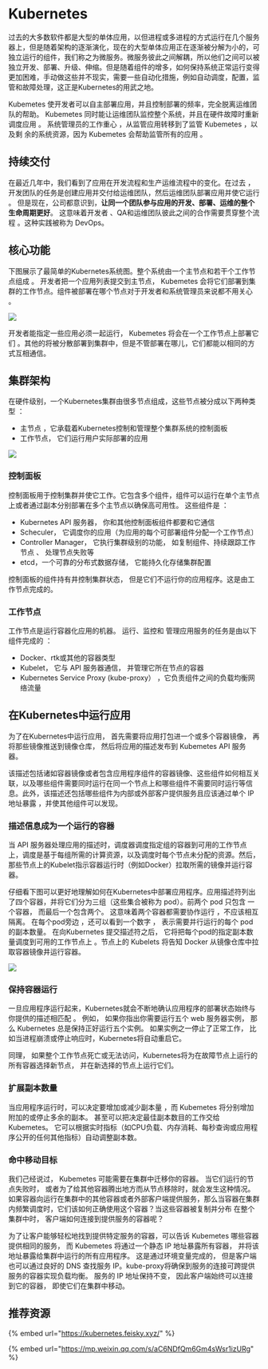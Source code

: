 # Kubernetes

过去的大多数软件都是大型的单体应用，以但进程或多进程的方式运行在几个服务器上，但是随着架构的逐渐演化，现在的大型单体应用正在逐渐被分解为小的，可独立运行的组件，我们称之为微服务。微服务彼此之间解耦，所以他们之间可以被独立开发、部署、升级、伸缩。但是随着组件的增多，如何保持系统正常运行变得更加困难，手动做这些并不现实，需要一些自动化措施，例如自动调度，配置，监管和故障处理，这正是Kubernetes的用武之地。

Kubemetes 使开发者可以自主部署应用，并且控制部署的频率，完全脱离运维团队的帮助。 Kubemetes 同时能让运维团队监控整个系统，并且在硬件故障时重新调度应用 。 系统管理员的工作重心 ，从监管应用转移到了监管 Kubemetes ，以及剩 余的系统资源，因为 Kubemetes 会帮助监管所有的应用 。

## 持续交付

在最近几年中，我们看到了应用在开发流程和生产运维流程中的变化。在过去 ，开发团队的任务是创建应用并交付给运维团队，然后运维团队部署应用并使它运行 。 但是现在，公司都意识到，**让同一个团队参与应用的开发、部署、运维的整个生命周期更好**。 这意味着开发者 、QA和运维团队彼此之间的合作需要贯穿整个流程 。这种实践被称为 DevOps。

## 核心功能

下图展示了最简单的Kubernetes系统图。整个系统由一个主节点和若干个工作节点组成 。 开发者把一个应用列表提交到主节点， Kubemetes 会将它们部署到集群的工作节点。组件被部署在哪个节点对于开发者和系统管理员来说都不用关心 。

![](https://tva1.sinaimg.cn/large/008eGmZEly1gph8c88tn2j30kr07ugmo.jpg)

开发者能指定一些应用必须一起运行， Kubemetes 将会在一个工作节点上部署它们 。其他的将被分散部署到集群中，但是不管部署在哪儿，它们都能以相同的方式互相通信。

## 集群架构

在硬件级别，一个Kubernetes集群由很多节点组成，这些节点被分成以下两种类型 ： 

* 主节点 ，它承载着Kubernetes控制和管理整个集群系统的控制面板
* 工作节点， 它们运行用户实际部署的应用

![](https://tva1.sinaimg.cn/large/008eGmZEly1gph8e87aztj30kq085gs7.jpg)

### 控制面板

控制面板用于控制集群并使它工作。它包含多个组件，组件可以运行在单个主节点上或者通过副本分别部署在多个主节点以确保高可用性。 这些组件是 ：

* Kubernetes API 服务器， 你和其他控制面板组件都要和它通信
* Scheculer， 它调度你的应用（为应用的每个可部署组件分配一个工作节点〕
* Controller Manager， 它执行集群级别的功能， 如复制组件、持续跟踪工作节点 、 处理节点失败等
* etcd，一个可靠的分布式数据存储， 它能持久化存储集群配置

控制面板的组件持有井控制集群状态， 但是它们不运行你的应用程序。这是由工作节点完成的。

### 工作节点

工作节点是运行容器化应用的机器。 运行、监控和 管理应用服务的任务是由以下组件完成的 ： 

* Docker、rtk或其他的容器类型
* Kubelet， 它与 API 服务器通信， 并管理它所在节点的容器
* Kubernetes Service Proxy \(kube-proxy） ，它负责组件之间的负载均衡网络流量

## 在Kubernetes中运行应用

为了在Kubernetes中运行应用， 首先需要将应用打包进一个或多个容器镜像， 再将那些镜像推送到镜像仓库， 然后将应用的描述发布到 Kubemetes API 服务器。

该描述包括诸如容器镜像或者包含应用程序组件的容器镜像、这些组件如何相互关联，以及哪些组件需要同时运行在同一个节点上和哪些组件不需要同时运行等信息。此外，该描述还包括哪些组件为内部或外部客户提供服务且应该通过单个 IP 地址暴露 ，并使其他组件可以发现。

### 描述信息成为一个运行的容器

当 API 服务器处理应用的描述时，调度器调度指定组的容器到可用的工作节点上，调度是基于每组所需的计算资源，以及调度时每个节点未分配的资源。然后，那些节点上的Kubelet指示容器运行时（例如Docker）拉取所需的镜像并运行容器。

仔细看下图可以更好地理解如何在Kubernetes中部署应用程序。应用描述符列出了四个容器，并将它们分为三组（这些集合被称为 pod）。前两个 pod 只包含 一个容器， 而最后一个包含两个。 这意味着两个容器都需要协作运行 ，不应该相互隔离。 在每个pod旁边 ，还可以看到一个数字 ， 表示需要并行运行的每个 pod的副本数量。 在向Kubernetes 提交描述符之后， 它将把每个pod的指定副本数量调度到可用的工作节点上 。节点上的 Kubelets 将告知 Docker 从镜像仓库中拉取容器镜像井运行容器。

![](https://tva1.sinaimg.cn/large/008eGmZEgy1gph8oks2v4j30mk0fdqgn.jpg)

### 保持容器运行

一旦应用程序运行起来，Kubernetes就会不断地确认应用程序的部署状态始终与你提供的描述相匹配 。 例如， 如果你指出你需要运行五个 web 服务器实例， 那么 Kubernetes 总是保持正好运行五个实例。 如果实例之一停止了正常工作， 比如当进程崩溃或停止响应时，Kubernetes将自动重启它。

同理， 如果整个工作节点死亡或无法访问，Kubernetes将为在故障节点上运行的所有容器选择新节点， 并在新选择的节点上运行它们。

### 扩展副本数量

当应用程序运行时，可以决定要增加或减少副本量 ，而 Kubemetes 将分别增加附加的或停止多余的副本。 甚至可以把决定最佳副本数目的工作交给Kubemetes。 它可以根据实时指标（如CPU负载、内存消耗、每秒查询或应用程序公开的任何其他指标）自动调整副本数。

### 命中移动目标

我们己经说过， Kubemetes 可能需要在集群中迁移你的容器。 当它们运行的节点失败时， 或者为了给其他容器腾出地方而从节点移除时，就会发生这种情况。如果容器向运行在集群中的其他容器或者外部客户端提供服务，那么当容器在集群内频繁调度时，它们该如何正确使用这个容器？当这些容器被复制并分布 在整个集群中时， 客户端如何连接到提供服务的容器呢？

为了让客户能够轻松地找到提供特定服务的容器，可以告诉 Kubemetes 哪些容器提供相同的服务， 而 Kubemetes 将通过一个静态 IP 地址暴露所有容器， 并将该地址暴露给集群中运行的所有应用程序。 这是通过环境变量完成的， 但是客户端也可以通过良好的 DNS 查找服务 IP。kube-proxy将确保到服务的连接可跨提供服务的容器实现负载均衡。 服务的 IP 地址保持不变， 因此客户端始终可以连接到它的容器， 即使它们在集群中移动。

## 推荐资源

{% embed url="https://kubernetes.feisky.xyz/" %}

{% embed url="https://mp.weixin.qq.com/s/aC6NDfQm6Gm4sWsr1izURg" %}



